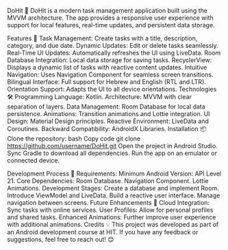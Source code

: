 DoHit 📝
DoHit is a modern task management application built using the MVVM architecture. The app provides a responsive user experience with support for local features, real-time updates, and persistent data storage.

Features 🚀
Task Management: Create tasks with a title, description, category, and due date.
Dynamic Updates: Edit or delete tasks seamlessly.
Real-Time UI Updates: Automatically refreshes the UI using LiveData.
Room Database Integration: Local data storage for saving tasks.
RecyclerView: Displays a dynamic list of tasks with reactive content updates.
Intuitive Navigation: Uses Navigation Component for seamless screen transitions.
Bilingual Interface: Full support for Hebrew and English (RTL and LTR).
Orientation Support: Adapts the UI to all device orientations.
Technologies 🛠️
Programming Language: Kotlin.
Architecture: MVVM with clear separation of layers.
Data Management: Room Database for local data persistence.
Animations: Transition animations and Lottie integration.
UI Design: Material Design principles.
Reactive Environment: LiveData and Coroutines.
Backward Compatibility: AndroidX Libraries.
Installation 📦
Clone the repository:
bash
Copy code
git clone https://github.com/username/DoHit.git
Open the project in Android Studio.
Sync Gradle to download all dependencies.
Run the app on an emulator or connected device.

Development Process 🧩
Requirements:
Minimum Android Version: API Level 21.
Core Dependencies:
Room Database.
Navigation Component.
Lottie Animations.
Development Stages:
Create a database and implement Room.
Introduce ViewModel and LiveData.
Build a reactive user interface.
Manage navigation between screens.
Future Enhancements 🚀
Cloud Integration: Sync tasks with online services.
User Profiles: Allow for personal profiles and shared tasks.
Enhanced Animations: Further improve user experience with additional animations.
Credits 💡
This project was developed as part of an Android development course at HIT.
If you have any feedback or suggestions, feel free to reach out! 😊
